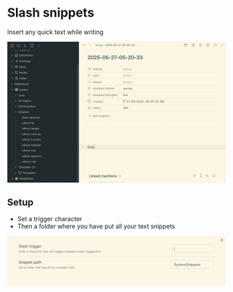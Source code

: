 
# Slash snippets 
Insert any quick text while writing

![gif](./assets/video-slash-snippet.gif)

## Setup
- Set a trigger character
- Then a folder where you have put all your text snippets 

![image](./assets/setting-image.png)





